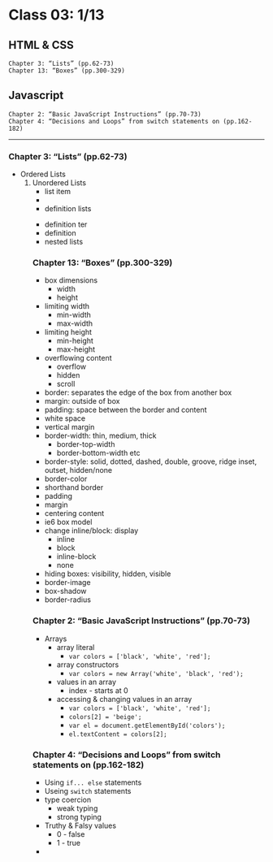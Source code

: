 # Class 03: 1/13

## HTML & CSS
    Chapter 3: “Lists” (pp.62-73)
    Chapter 13: “Boxes” (pp.300-329)


## Javascript
    Chapter 2: “Basic JavaScript Instructions” (pp.70-73)
    Chapter 4: “Decisions and Loops” from switch statements on (pp.162-182)
---

### Chapter 3: “Lists” (pp.62-73)
  - Ordered Lists <ol>
  - Unordered Lists <ul>
  - list item <li>
  - definition lists <dl>
  - definition ter <dt>
  - definition <dd>
  - nested lists

### Chapter 13: “Boxes” (pp.300-329)
  - box dimensions
    - width
    - height
  - limiting width
    - min-width
    - max-width
  - limiting height
    - min-height
    - max-height
  - overflowing content
    - overflow
    - hidden
    - scroll
  - border: separates the edge of the box from another box
  - margin: outside of box
  - padding: space between the border and content
  - white space
  - vertical margin
  - border-width: thin, medium, thick
    - border-top-width
    - border-bottom-width etc
  - border-style: solid, dotted, dashed, double, groove, ridge inset, outset, hidden/none
  - border-color
  - shorthand border
  - padding
  - margin
  - centering content
  - ie6 box model
  - change inline/block: display
    - inline
    - block
    - inline-block
    - none
  - hiding boxes: visibility, hidden, visible
  - border-image
  - box-shadow
  - border-radius
### Chapter 2: “Basic JavaScript Instructions” (pp.70-73)
  - Arrays
    - array literal
      - `var colors = ['black', 'white', 'red'];`
    - array constructors
      - `var colors = new Array('white', 'black', 'red');`
    - values in an array
      - index - starts at 0
    - accessing & changing values in an array
      - `var colors = ['black', 'white', 'red'];`
      - `colors[2] = 'beige';`
      - `var el = document.getElementById('colors');`
      - `el.textContent = colors[2];`

### Chapter 4: “Decisions and Loops” from switch statements on (pp.162-182)
  - Using `if... else` statements
  - Useing `switch` statements
  - type coercion
    - weak typing
    - strong typing
  - Truthy & Falsy values
    - 0 - false
    - 1 - true
  - 